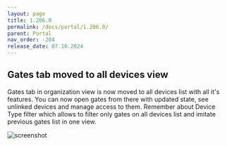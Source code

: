 ```yaml
---
layout: page
title: 1.206.0
permalink: /docs/portal/1.206.0/
parent: Portal
nav_order: -204
release_date: 07.10.2024
---
```


## Gates tab moved to all devices view
Gates tab in organization view is now moved to all devices list with all it's features. You can now open gates from there with updated state, see unlinked devices and manage access to them. Remember about Device Type filter which allows to filter only gates on all devices list and imitate previous gates list in one view.

![screenshot](/tedee-release-notes/docs/portal/assets/1.206.0_gates_moved_to_devices_all.png)

